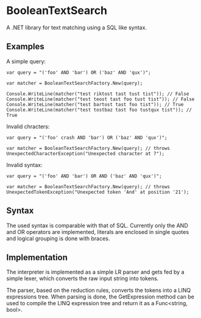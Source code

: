 BooleanTextSearch
=================

A .NET library for text matching using a SQL like syntax.


Examples
--------

A simple query:

	var query = "('foo' AND 'bar') OR ('baz' AND 'qux')";

	var matcher = BooleanTextSearchFactory.New(query);

	Console.WriteLine(matcher("test riktost tast tust tist")); // False
	Console.WriteLine(matcher("test teost tast foo tust tist")); // False
	Console.WriteLine(matcher("test bartost tast foo tist")); // True
	Console.WriteLine(matcher("test tostbaz tast foo tustqux tist")); // True

Invalid chracters:

	var query = "('foo' crash AND 'bar') OR ('baz' AND 'qux')";

	var matcher = BooleanTextSearchFactory.New(query); // throws UnexpectedCharacterException("Unexpected character at 7");

Invalid syntax:

	var query = "('foo' AND 'bar') OR AND ('baz' AND 'qux')";

	var matcher = BooleanTextSearchFactory.New(query); // throws UnexpectedTokenException("Unexpected token 'And' at position '21');


Syntax
------

The used syntax is comparable with that of SQL. Currently only the AND and OR operators are implemented, literals are enclosed in single quotes and logical grouping is done with braces.


Implementation
--------------

The interpreter is implemented as a simple LR parser and gets fed by a simple lexer, which converts the raw input string into tokens.

The parser, based on the reduction rules, converts the tokens into a LINQ expressions tree. When parsing is done, the GetExpression method can be used to compile the LINQ expression tree and return it as a Func<string, bool>.